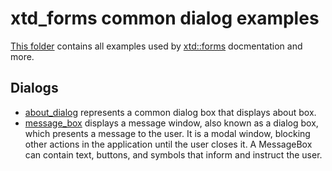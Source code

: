 # xtd_forms common dialog examples

[This folder](..) contains all examples used by [xtd::forms](../../src/xtd_forms) docmentation and more.

## Dialogs

* [about_dialog](about_dialog/README.md) represents a common dialog box that displays about box.
* [message_box](message_box/README.md) displays a message window, also known as a dialog box, which presents a message to the user. It is a modal window, blocking other actions in the application until the user closes it. A MessageBox can contain text, buttons, and symbols that inform and instruct the user.
